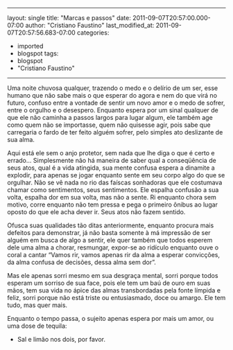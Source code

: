 
---
layout: single
title: "Marcas e passos"
date: 2011-09-07T20:57:00.000-07:00
author: "Cristiano Faustino"
last_modified_at: 2011-09-07T20:57:56.683-07:00
categories:
  - imported
  - blogspot
tags:
  - blogspot
  - "Cristiano Faustino"
---

<!--[if gte mso 9]><xml>  <o:OfficeDocumentSettings>   <o:RelyOnVML/>   <o:AllowPNG/>  </o:OfficeDocumentSettings> </xml><![endif]--><!--[if gte mso 9]><xml>  <w:WordDocument>   <w:View>Normal</w:View>   <w:Zoom>0</w:Zoom>   <w:TrackMoves/>   <w:TrackFormatting/>   <w:HyphenationZone>21</w:HyphenationZone>   <w:PunctuationKerning/>   <w:ValidateAgainstSchemas/>   <w:SaveIfXMLInvalid>false</w:SaveIfXMLInvalid>   <w:IgnoreMixedContent>false</w:IgnoreMixedContent>   <w:AlwaysShowPlaceholderText>false</w:AlwaysShowPlaceholderText>   <w:DoNotPromoteQF/>   <w:LidThemeOther>PT-BR</w:LidThemeOther>   <w:LidThemeAsian>X-NONE</w:LidThemeAsian>   <w:LidThemeComplexScript>X-NONE</w:LidThemeComplexScript>   <w:Compatibility>    <w:BreakWrappedTables/>    <w:SnapToGridInCell/>    <w:WrapTextWithPunct/>    <w:UseAsianBreakRules/>    <w:DontGrowAutofit/>    <w:SplitPgBreakAndParaMark/>    <w:DontVertAlignCellWithSp/>    <w:DontBreakConstrainedForcedTables/>    <w:DontVertAlignInTxbx/>    <w:Word11KerningPairs/>    <w:CachedColBalance/>   </w:Compatibility>   <m:mathPr>    <m:mathFont m:val="Cambria Math"/>    <m:brkBin m:val="before"/>    <m:brkBinSub m:val="&#45;-"/>    <m:smallFrac m:val="off"/>    <m:dispDef/>    <m:lMargin m:val="0"/>    <m:rMargin m:val="0"/>    <m:defJc m:val="centerGroup"/>    <m:wrapIndent m:val="1440"/>    <m:intLim m:val="subSup"/>    <m:naryLim m:val="undOvr"/>   </m:mathPr></w:WordDocument> </xml><![endif]--><!--[if gte mso 9]><xml>  <w:LatentStyles DefLockedState="false" DefUnhideWhenUsed="true"
  DefSemiHidden="true" DefQFormat="false" DefPriority="99"
  LatentStyleCount="267">   <w:LsdException Locked="false" Priority="0" SemiHidden="false"
   UnhideWhenUsed="false" QFormat="true" Name="Normal"/>   <w:LsdException Locked="false" Priority="9" SemiHidden="false"
   UnhideWhenUsed="false" QFormat="true" Name="heading 1"/>   <w:LsdException Locked="false" Priority="9" QFormat="true" Name="heading 2"/>   <w:LsdException Locked="false" Priority="9" QFormat="true" Name="heading 3"/>   <w:LsdException Locked="false" Priority="9" QFormat="true" Name="heading 4"/>   <w:LsdException Locked="false" Priority="9" QFormat="true" Name="heading 5"/>   <w:LsdException Locked="false" Priority="9" QFormat="true" Name="heading 6"/>   <w:LsdException Locked="false" Priority="9" QFormat="true" Name="heading 7"/>   <w:LsdException Locked="false" Priority="9" QFormat="true" Name="heading 8"/>   <w:LsdException Locked="false" Priority="9" QFormat="true" Name="heading 9"/>   <w:LsdException Locked="false" Priority="39" Name="toc 1"/>   <w:LsdException Locked="false" Priority="39" Name="toc 2"/>   <w:LsdException Locked="false" Priority="39" Name="toc 3"/>   <w:LsdException Locked="false" Priority="39" Name="toc 4"/>   <w:LsdException Locked="false" Priority="39" Name="toc 5"/>   <w:LsdException Locked="false" Priority="39" Name="toc 6"/>   <w:LsdException Locked="false" Priority="39" Name="toc 7"/>   <w:LsdException Locked="false" Priority="39" Name="toc 8"/>   <w:LsdException Locked="false" Priority="39" Name="toc 9"/>   <w:LsdException Locked="false" Priority="35" QFormat="true" Name="caption"/>   <w:LsdException Locked="false" Priority="10" SemiHidden="false"
   UnhideWhenUsed="false" QFormat="true" Name="Title"/>   <w:LsdException Locked="false" Priority="1" Name="Default Paragraph Font"/>   <w:LsdException Locked="false" Priority="11" SemiHidden="false"
   UnhideWhenUsed="false" QFormat="true" Name="Subtitle"/>   <w:LsdException Locked="false" Priority="22" SemiHidden="false"
   UnhideWhenUsed="false" QFormat="true" Name="Strong"/>   <w:LsdException Locked="false" Priority="20" SemiHidden="false"
   UnhideWhenUsed="false" QFormat="true" Name="Emphasis"/>   <w:LsdException Locked="false" Priority="59" SemiHidden="false"
   UnhideWhenUsed="false" Name="Table Grid"/>   <w:LsdException Locked="false" UnhideWhenUsed="false" Name="Placeholder Text"/>   <w:LsdException Locked="false" Priority="1" SemiHidden="false"
   UnhideWhenUsed="false" QFormat="true" Name="No Spacing"/>   <w:LsdException Locked="false" Priority="60" SemiHidden="false"
   UnhideWhenUsed="false" Name="Light Shading"/>   <w:LsdException Locked="false" Priority="61" SemiHidden="false"
   UnhideWhenUsed="false" Name="Light List"/>   <w:LsdException Locked="false" Priority="62" SemiHidden="false"
   UnhideWhenUsed="false" Name="Light Grid"/>   <w:LsdException Locked="false" Priority="63" SemiHidden="false"
   UnhideWhenUsed="false" Name="Medium Shading 1"/>   <w:LsdException Locked="false" Priority="64" SemiHidden="false"
   UnhideWhenUsed="false" Name="Medium Shading 2"/>   <w:LsdException Locked="false" Priority="65" SemiHidden="false"
   UnhideWhenUsed="false" Name="Medium List 1"/>   <w:LsdException Locked="false" Priority="66" SemiHidden="false"
   UnhideWhenUsed="false" Name="Medium List 2"/>   <w:LsdException Locked="false" Priority="67" SemiHidden="false"
   UnhideWhenUsed="false" Name="Medium Grid 1"/>   <w:LsdException Locked="false" Priority="68" SemiHidden="false"
   UnhideWhenUsed="false" Name="Medium Grid 2"/>   <w:LsdException Locked="false" Priority="69" SemiHidden="false"
   UnhideWhenUsed="false" Name="Medium Grid 3"/>   <w:LsdException Locked="false" Priority="70" SemiHidden="false"
   UnhideWhenUsed="false" Name="Dark List"/>   <w:LsdException Locked="false" Priority="71" SemiHidden="false"
   UnhideWhenUsed="false" Name="Colorful Shading"/>   <w:LsdException Locked="false" Priority="72" SemiHidden="false"
   UnhideWhenUsed="false" Name="Colorful List"/>   <w:LsdException Locked="false" Priority="73" SemiHidden="false"
   UnhideWhenUsed="false" Name="Colorful Grid"/>   <w:LsdException Locked="false" Priority="60" SemiHidden="false"
   UnhideWhenUsed="false" Name="Light Shading Accent 1"/>   <w:LsdException Locked="false" Priority="61" SemiHidden="false"
   UnhideWhenUsed="false" Name="Light List Accent 1"/>   <w:LsdException Locked="false" Priority="62" SemiHidden="false"
   UnhideWhenUsed="false" Name="Light Grid Accent 1"/>   <w:LsdException Locked="false" Priority="63" SemiHidden="false"
   UnhideWhenUsed="false" Name="Medium Shading 1 Accent 1"/>   <w:LsdException Locked="false" Priority="64" SemiHidden="false"
   UnhideWhenUsed="false" Name="Medium Shading 2 Accent 1"/>   <w:LsdException Locked="false" Priority="65" SemiHidden="false"
   UnhideWhenUsed="false" Name="Medium List 1 Accent 1"/>   <w:LsdException Locked="false" UnhideWhenUsed="false" Name="Revision"/>   <w:LsdException Locked="false" Priority="34" SemiHidden="false"
   UnhideWhenUsed="false" QFormat="true" Name="List Paragraph"/>   <w:LsdException Locked="false" Priority="29" SemiHidden="false"
   UnhideWhenUsed="false" QFormat="true" Name="Quote"/>   <w:LsdException Locked="false" Priority="30" SemiHidden="false"
   UnhideWhenUsed="false" QFormat="true" Name="Intense Quote"/>   <w:LsdException Locked="false" Priority="66" SemiHidden="false"
   UnhideWhenUsed="false" Name="Medium List 2 Accent 1"/>   <w:LsdException Locked="false" Priority="67" SemiHidden="false"
   UnhideWhenUsed="false" Name="Medium Grid 1 Accent 1"/>   <w:LsdException Locked="false" Priority="68" SemiHidden="false"
   UnhideWhenUsed="false" Name="Medium Grid 2 Accent 1"/>   <w:LsdException Locked="false" Priority="69" SemiHidden="false"
   UnhideWhenUsed="false" Name="Medium Grid 3 Accent 1"/>   <w:LsdException Locked="false" Priority="70" SemiHidden="false"
   UnhideWhenUsed="false" Name="Dark List Accent 1"/>   <w:LsdException Locked="false" Priority="71" SemiHidden="false"
   UnhideWhenUsed="false" Name="Colorful Shading Accent 1"/>   <w:LsdException Locked="false" Priority="72" SemiHidden="false"
   UnhideWhenUsed="false" Name="Colorful List Accent 1"/>   <w:LsdException Locked="false" Priority="73" SemiHidden="false"
   UnhideWhenUsed="false" Name="Colorful Grid Accent 1"/>   <w:LsdException Locked="false" Priority="60" SemiHidden="false"
   UnhideWhenUsed="false" Name="Light Shading Accent 2"/>   <w:LsdException Locked="false" Priority="61" SemiHidden="false"
   UnhideWhenUsed="false" Name="Light List Accent 2"/>   <w:LsdException Locked="false" Priority="62" SemiHidden="false"
   UnhideWhenUsed="false" Name="Light Grid Accent 2"/>   <w:LsdException Locked="false" Priority="63" SemiHidden="false"
   UnhideWhenUsed="false" Name="Medium Shading 1 Accent 2"/>   <w:LsdException Locked="false" Priority="64" SemiHidden="false"
   UnhideWhenUsed="false" Name="Medium Shading 2 Accent 2"/>   <w:LsdException Locked="false" Priority="65" SemiHidden="false"
   UnhideWhenUsed="false" Name="Medium List 1 Accent 2"/>   <w:LsdException Locked="false" Priority="66" SemiHidden="false"
   UnhideWhenUsed="false" Name="Medium List 2 Accent 2"/>   <w:LsdException Locked="false" Priority="67" SemiHidden="false"
   UnhideWhenUsed="false" Name="Medium Grid 1 Accent 2"/>   <w:LsdException Locked="false" Priority="68" SemiHidden="false"
   UnhideWhenUsed="false" Name="Medium Grid 2 Accent 2"/>   <w:LsdException Locked="false" Priority="69" SemiHidden="false"
   UnhideWhenUsed="false" Name="Medium Grid 3 Accent 2"/>   <w:LsdException Locked="false" Priority="70" SemiHidden="false"
   UnhideWhenUsed="false" Name="Dark List Accent 2"/>   <w:LsdException Locked="false" Priority="71" SemiHidden="false"
   UnhideWhenUsed="false" Name="Colorful Shading Accent 2"/>   <w:LsdException Locked="false" Priority="72" SemiHidden="false"
   UnhideWhenUsed="false" Name="Colorful List Accent 2"/>   <w:LsdException Locked="false" Priority="73" SemiHidden="false"
   UnhideWhenUsed="false" Name="Colorful Grid Accent 2"/>   <w:LsdException Locked="false" Priority="60" SemiHidden="false"
   UnhideWhenUsed="false" Name="Light Shading Accent 3"/>   <w:LsdException Locked="false" Priority="61" SemiHidden="false"
   UnhideWhenUsed="false" Name="Light List Accent 3"/>   <w:LsdException Locked="false" Priority="62" SemiHidden="false"
   UnhideWhenUsed="false" Name="Light Grid Accent 3"/>   <w:LsdException Locked="false" Priority="63" SemiHidden="false"
   UnhideWhenUsed="false" Name="Medium Shading 1 Accent 3"/>   <w:LsdException Locked="false" Priority="64" SemiHidden="false"
   UnhideWhenUsed="false" Name="Medium Shading 2 Accent 3"/>   <w:LsdException Locked="false" Priority="65" SemiHidden="false"
   UnhideWhenUsed="false" Name="Medium List 1 Accent 3"/>   <w:LsdException Locked="false" Priority="66" SemiHidden="false"
   UnhideWhenUsed="false" Name="Medium List 2 Accent 3"/>   <w:LsdException Locked="false" Priority="67" SemiHidden="false"
   UnhideWhenUsed="false" Name="Medium Grid 1 Accent 3"/>   <w:LsdException Locked="false" Priority="68" SemiHidden="false"
   UnhideWhenUsed="false" Name="Medium Grid 2 Accent 3"/>   <w:LsdException Locked="false" Priority="69" SemiHidden="false"
   UnhideWhenUsed="false" Name="Medium Grid 3 Accent 3"/>   <w:LsdException Locked="false" Priority="70" SemiHidden="false"
   UnhideWhenUsed="false" Name="Dark List Accent 3"/>   <w:LsdException Locked="false" Priority="71" SemiHidden="false"
   UnhideWhenUsed="false" Name="Colorful Shading Accent 3"/>   <w:LsdException Locked="false" Priority="72" SemiHidden="false"
   UnhideWhenUsed="false" Name="Colorful List Accent 3"/>   <w:LsdException Locked="false" Priority="73" SemiHidden="false"
   UnhideWhenUsed="false" Name="Colorful Grid Accent 3"/>   <w:LsdException Locked="false" Priority="60" SemiHidden="false"
   UnhideWhenUsed="false" Name="Light Shading Accent 4"/>   <w:LsdException Locked="false" Priority="61" SemiHidden="false"
   UnhideWhenUsed="false" Name="Light List Accent 4"/>   <w:LsdException Locked="false" Priority="62" SemiHidden="false"
   UnhideWhenUsed="false" Name="Light Grid Accent 4"/>   <w:LsdException Locked="false" Priority="63" SemiHidden="false"
   UnhideWhenUsed="false" Name="Medium Shading 1 Accent 4"/>   <w:LsdException Locked="false" Priority="64" SemiHidden="false"
   UnhideWhenUsed="false" Name="Medium Shading 2 Accent 4"/>   <w:LsdException Locked="false" Priority="65" SemiHidden="false"
   UnhideWhenUsed="false" Name="Medium List 1 Accent 4"/>   <w:LsdException Locked="false" Priority="66" SemiHidden="false"
   UnhideWhenUsed="false" Name="Medium List 2 Accent 4"/>   <w:LsdException Locked="false" Priority="67" SemiHidden="false"
   UnhideWhenUsed="false" Name="Medium Grid 1 Accent 4"/>   <w:LsdException Locked="false" Priority="68" SemiHidden="false"
   UnhideWhenUsed="false" Name="Medium Grid 2 Accent 4"/>   <w:LsdException Locked="false" Priority="69" SemiHidden="false"
   UnhideWhenUsed="false" Name="Medium Grid 3 Accent 4"/>   <w:LsdException Locked="false" Priority="70" SemiHidden="false"
   UnhideWhenUsed="false" Name="Dark List Accent 4"/>   <w:LsdException Locked="false" Priority="71" SemiHidden="false"
   UnhideWhenUsed="false" Name="Colorful Shading Accent 4"/>   <w:LsdException Locked="false" Priority="72" SemiHidden="false"
   UnhideWhenUsed="false" Name="Colorful List Accent 4"/>   <w:LsdException Locked="false" Priority="73" SemiHidden="false"
   UnhideWhenUsed="false" Name="Colorful Grid Accent 4"/>   <w:LsdException Locked="false" Priority="60" SemiHidden="false"
   UnhideWhenUsed="false" Name="Light Shading Accent 5"/>   <w:LsdException Locked="false" Priority="61" SemiHidden="false"
   UnhideWhenUsed="false" Name="Light List Accent 5"/>   <w:LsdException Locked="false" Priority="62" SemiHidden="false"
   UnhideWhenUsed="false" Name="Light Grid Accent 5"/>   <w:LsdException Locked="false" Priority="63" SemiHidden="false"
   UnhideWhenUsed="false" Name="Medium Shading 1 Accent 5"/>   <w:LsdException Locked="false" Priority="64" SemiHidden="false"
   UnhideWhenUsed="false" Name="Medium Shading 2 Accent 5"/>   <w:LsdException Locked="false" Priority="65" SemiHidden="false"
   UnhideWhenUsed="false" Name="Medium List 1 Accent 5"/>   <w:LsdException Locked="false" Priority="66" SemiHidden="false"
   UnhideWhenUsed="false" Name="Medium List 2 Accent 5"/>   <w:LsdException Locked="false" Priority="67" SemiHidden="false"
   UnhideWhenUsed="false" Name="Medium Grid 1 Accent 5"/>   <w:LsdException Locked="false" Priority="68" SemiHidden="false"
   UnhideWhenUsed="false" Name="Medium Grid 2 Accent 5"/>   <w:LsdException Locked="false" Priority="69" SemiHidden="false"
   UnhideWhenUsed="false" Name="Medium Grid 3 Accent 5"/>   <w:LsdException Locked="false" Priority="70" SemiHidden="false"
   UnhideWhenUsed="false" Name="Dark List Accent 5"/>   <w:LsdException Locked="false" Priority="71" SemiHidden="false"
   UnhideWhenUsed="false" Name="Colorful Shading Accent 5"/>   <w:LsdException Locked="false" Priority="72" SemiHidden="false"
   UnhideWhenUsed="false" Name="Colorful List Accent 5"/>   <w:LsdException Locked="false" Priority="73" SemiHidden="false"
   UnhideWhenUsed="false" Name="Colorful Grid Accent 5"/>   <w:LsdException Locked="false" Priority="60" SemiHidden="false"
   UnhideWhenUsed="false" Name="Light Shading Accent 6"/>   <w:LsdException Locked="false" Priority="61" SemiHidden="false"
   UnhideWhenUsed="false" Name="Light List Accent 6"/>   <w:LsdException Locked="false" Priority="62" SemiHidden="false"
   UnhideWhenUsed="false" Name="Light Grid Accent 6"/>   <w:LsdException Locked="false" Priority="63" SemiHidden="false"
   UnhideWhenUsed="false" Name="Medium Shading 1 Accent 6"/>   <w:LsdException Locked="false" Priority="64" SemiHidden="false"
   UnhideWhenUsed="false" Name="Medium Shading 2 Accent 6"/>   <w:LsdException Locked="false" Priority="65" SemiHidden="false"
   UnhideWhenUsed="false" Name="Medium List 1 Accent 6"/>   <w:LsdException Locked="false" Priority="66" SemiHidden="false"
   UnhideWhenUsed="false" Name="Medium List 2 Accent 6"/>   <w:LsdException Locked="false" Priority="67" SemiHidden="false"
   UnhideWhenUsed="false" Name="Medium Grid 1 Accent 6"/>   <w:LsdException Locked="false" Priority="68" SemiHidden="false"
   UnhideWhenUsed="false" Name="Medium Grid 2 Accent 6"/>   <w:LsdException Locked="false" Priority="69" SemiHidden="false"
   UnhideWhenUsed="false" Name="Medium Grid 3 Accent 6"/>   <w:LsdException Locked="false" Priority="70" SemiHidden="false"
   UnhideWhenUsed="false" Name="Dark List Accent 6"/>   <w:LsdException Locked="false" Priority="71" SemiHidden="false"
   UnhideWhenUsed="false" Name="Colorful Shading Accent 6"/>   <w:LsdException Locked="false" Priority="72" SemiHidden="false"
   UnhideWhenUsed="false" Name="Colorful List Accent 6"/>   <w:LsdException Locked="false" Priority="73" SemiHidden="false"
   UnhideWhenUsed="false" Name="Colorful Grid Accent 6"/>   <w:LsdException Locked="false" Priority="19" SemiHidden="false"
   UnhideWhenUsed="false" QFormat="true" Name="Subtle Emphasis"/>   <w:LsdException Locked="false" Priority="21" SemiHidden="false"
   UnhideWhenUsed="false" QFormat="true" Name="Intense Emphasis"/>   <w:LsdException Locked="false" Priority="31" SemiHidden="false"
   UnhideWhenUsed="false" QFormat="true" Name="Subtle Reference"/>   <w:LsdException Locked="false" Priority="32" SemiHidden="false"
   UnhideWhenUsed="false" QFormat="true" Name="Intense Reference"/>   <w:LsdException Locked="false" Priority="33" SemiHidden="false"
   UnhideWhenUsed="false" QFormat="true" Name="Book Title"/>   <w:LsdException Locked="false" Priority="37" Name="Bibliography"/>   <w:LsdException Locked="false" Priority="39" QFormat="true" Name="TOC Heading"/>  </w:LatentStyles> </xml><![endif]--><!--[if gte mso 10]> <style>
 /* Style Definitions */
 table.MsoNormalTable
 {mso-style-name:"Tabela normal";
 mso-tstyle-rowband-size:0;
 mso-tstyle-colband-size:0;
 mso-style-noshow:yes;
 mso-style-priority:99;
 mso-style-qformat:yes;
 mso-style-parent:"";
 mso-padding-alt:0cm 5.4pt 0cm 5.4pt;
 mso-para-margin-top:0cm;
 mso-para-margin-right:0cm;
 mso-para-margin-bottom:10.0pt;
 mso-para-margin-left:0cm;
 line-height:115%;
 mso-pagination:widow-orphan;
 font-size:11.0pt;
 font-family:"Calibri","sans-serif";
 mso-ascii-font-family:Calibri;
 mso-ascii-theme-font:minor-latin;
 mso-fareast-font-family:"Times New Roman";
 mso-fareast-theme-font:minor-fareast;
 mso-hansi-font-family:Calibri;
 mso-hansi-theme-font:minor-latin;
 mso-bidi-font-family:"Times New Roman";
 mso-bidi-theme-font:minor-bidi;}
</style> <![endif]--> Uma noite chuvosa qualquer, trazendo o medo e o delírio de um ser, esse humano que não sabe mais o que esperar do agora e nem do que virá no futuro, confuso entre a vontade de sentir um novo amor e o medo de sofrer, entre o orgulho e o desespero. Enquanto espera por um sinal qualquer de que ele não caminha a passos largos para lugar algum, ele também age como quem não se importasse, quem não quisesse agir, pois sabe que carregaria o fardo de ter feito alguém sofrer, pelo simples ato deslizante de sua alma.



Aqui está ele sem o anjo protetor, sem nada que lhe diga o que é certo e errado... Simplesmente não há maneira de saber qual a conseqüência de seus atos, qual é a vida atingida, sua mente confusa espera a dinamite a explodir, para apenas se jogar enquanto sente em seu corpo algo do que se orgulhar. Não se vê nada no rio das faíscas sonhadoras que ele costumava chamar como sentimentos, seus sentimentos. Ele espalha confusão a sua volta, espalha dor em sua volta, mas não a sente. Ri enquanto chora sem motivo, corre enquanto não tem pressa e pega o primeiro ônibus ao lugar oposto do que ele acha dever ir. Seus atos não fazem sentido.



Ofusca suas qualidades tão ditas anteriormente, enquanto procura mais defeitos para demonstrar, já não basta somente à má impressão de ser alguém em busca de algo a sentir, ele quer também que todos esperem dele uma alma a chorar, resmungar, expor-se ao ridículo enquanto ouve o coral a cantar “Vamos rir, vamos apenas rir da alma a esperar convicções, da alma confusa de decisões, dessa alma sem dor”.



Mas ele apenas sorri mesmo em sua desgraça mental, sorri porque todos esperam um sorriso de sua face, pois ele tem um baú de ouro em suas mãos, tem sua vida no ápice das almas transbordadas pela fonte límpida e feliz, sorri porque não está triste ou entusiasmado, doce ou amargo. Ele tem tudo, mas quer mais.



Enquanto o tempo passa, o sujeito apenas espera por mais um amor, ou uma dose de tequila:



- Sal e limão nos dois, por favor.
